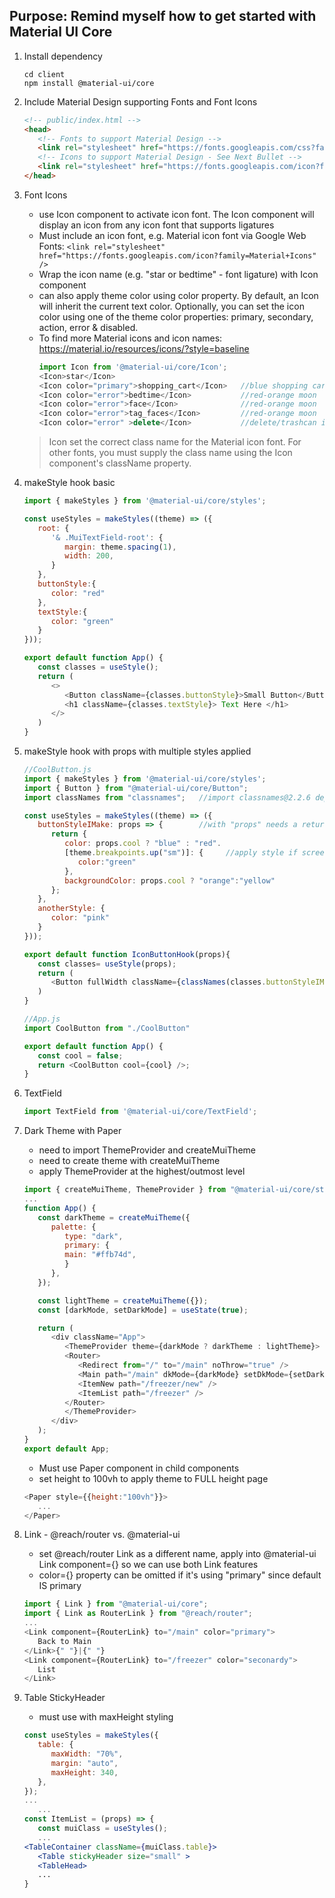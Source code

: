 ## Purpose: Remind myself how to get started with Material UI Core

1. Install dependency
   ```
   cd client
   npm install @material-ui/core
   ```

1. Include Material Design supporting Fonts and Font Icons
   ```html
   <!-- public/index.html -->
   <head>
      <!-- Fonts to support Material Design -->
      <link rel="stylesheet" href="https://fonts.googleapis.com/css?family=Roboto:300,400,500,700&display=swap" />
      <!-- Icons to support Material Design - See Next Bullet -->
      <link rel="stylesheet" href="https://fonts.googleapis.com/icon?family=Material+Icons" />
   </head>
   ```

1. Font Icons 
   - use Icon component to activate icon font. The Icon component will display an icon from any icon font that supports ligatures
   - Must include an icon font, e.g. Material icon font via Google Web Fonts:
      `<link rel="stylesheet" href="https://fonts.googleapis.com/icon?family=Material+Icons" />`
   - Wrap the icon name (e.g. "star or bedtime" - font ligature) with Icon component
   - can also apply theme color using color property. By default, an Icon will inherit the current text color. Optionally, you can set the icon color using one of the theme color properties: primary, secondary, action, error & disabled.
   - To find more Material icons and icon names: https://material.io/resources/icons/?style=baseline
      ```js
      import Icon from '@material-ui/core/Icon';
      <Icon>star</Icon>
      <Icon color="primary">shopping_cart</Icon>   //blue shopping cart
      <Icon color="error">bedtime</Icon>           //red-orange moon
      <Icon color="error">face</Icon>              //red-orange moon
      <Icon color="error">tag_faces</Icon>         //red-orange moon
      <Icon color="error" >delete</Icon>           //delete/trashcan icon
      
      ```
   > Icon set the correct class name for the Material icon font. For other fonts, you must supply the class name using the Icon component's className property.


1. makeStyle hook basic
   ```js
   import { makeStyles } from '@material-ui/core/styles';
   
   const useStyles = makeStyles((theme) => ({
      root: {
         '& .MuiTextField-root': {
            margin: theme.spacing(1),
            width: 200,
         }
      },
      buttonStyle:{
         color: "red"
      },
      textStyle:{
         color: "green"
      }
   }));

   export default function App() {
      const classes = useStyle();
      return (
         <>
            <Button className={classes.buttonStyle}>Small Button</Button>
            <h1 className={classes.textStyle}> Text Here </h1>
         </>
      )
   }
   ```

1. makeStyle hook with props with multiple styles applied
   ```js
   //CoolButton.js
   import { makeStyles } from '@material-ui/core/styles';
   import { Button } from "@material-ui/core/Button";
   import classNames from "classnames";   //import classnames@2.2.6 dependencies
   
   const useStyles = makeStyles((theme) => ({
      buttonStyleIMake: props => {        //with "props" needs a return ()
         return {
            color: props.cool ? "blue" : "red".
            [theme.breakpoints.up("sm")]: {     //apply style if screen size is "sm" and up
               color:"green"
            },
            backgroundColor: props.cool ? "orange":"yellow"
         };
      },
      anotherStyle: {
         color: "pink"
      }
   }));

   export default function IconButtonHook(props){
      const classes= useStyle(props);
      return (
         <Button fullWidth className={classNames(classes.buttonStyleIMake,classes.anotherStyle)}> Test Button </Button>;
      )
   }
   ```
   ```js
   //App.js
   import CoolButton from "./CoolButton"

   export default function App() {
      const cool = false;
      return <CoolButton cool={cool} />;
   }
   ```

1. TextField
   ```js
   import TextField from '@material-ui/core/TextField';
   ```

1. Dark Theme with Paper
   - need to import ThemeProvider and createMuiTheme
   - need to create theme with createMuiTheme
   - apply ThemeProvider at the highest/outmost level
   ```js
   import { createMuiTheme, ThemeProvider } from "@material-ui/core/styles";
   ...
   function App() {
      const darkTheme = createMuiTheme({
         palette: {
            type: "dark",
            primary: {
            main: "#ffb74d",
            }
         },
      });

      const lightTheme = createMuiTheme({});
      const [darkMode, setDarkMode] = useState(true);

      return (
         <div className="App">
            <ThemeProvider theme={darkMode ? darkTheme : lightTheme}>
            <Router>
               <Redirect from="/" to="/main" noThrow="true" />
               <Main path="/main" dkMode={darkMode} setDkMode={setDarkMode} />  //use Switch here to change the mode T/F
               <ItemNew path="/freezer/new" />
               <ItemList path="/freezer" />
            </Router>
            </ThemeProvider>
         </div>
      );
   }
   export default App;
   ```
   - Must use Paper component in child components
   - set height to 100vh to apply theme to FULL height page
   ```js
   <Paper style={{height:"100vh"}}>  
      ...
   </Paper>
   ```

1. Link - @reach/router vs. @material-ui
   - set @reach/router Link as a different name, apply into @material-ui Link component={} so we can use both Link features
   - color={} property can be omitted if it's using "primary" since default IS primary
   ```js
   import { Link } from "@material-ui/core";
   import { Link as RouterLink } from "@reach/router";
   ...
   <Link component={RouterLink} to="/main" color="primary">
      Back to Main
   </Link>{" "}|{" "}
   <Link component={RouterLink} to="/freezer" color="seconardy">
      List
   </Link>
   ```

1. Table StickyHeader
   - must use with maxHeight styling
   ```jsx
   const useStyles = makeStyles({
      table: {
         maxWidth: "70%",
         margin: "auto",
         maxHeight: 340,
      },
   });
   ...
      ...
   const ItemList = (props) => {
      const muiClass = useStyles();
      ...
   <TableContainer className={muiClass.table}>
      <Table stickyHeader size="small" >
      <TableHead>
      ...
   }
   ```